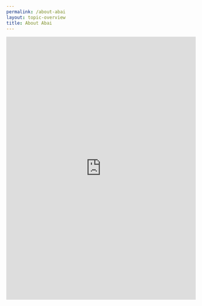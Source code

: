 ```yaml
---
permalink: /about-abai
layout: topic-overview
title: About Abai
---
```


<div class="container">
  <iframe src="https://www.qazaqstan.io/embeds/abai-slides/" width="100%" height="700px" style="display: block; margin: 0 auto;" frameborder="0"></iframe>
</div>
